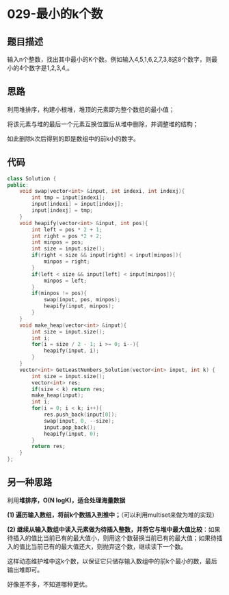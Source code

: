 # 029-最小的k个数



## 题目描述

输入n个整数，找出其中最小的K个数。例如输入4,5,1,6,2,7,3,8这8个数字，则最小的4个数字是1,2,3,4,。



## 思路

利用堆排序，构建小根堆，堆顶的元素即为整个数组的最小值；

将该元素与堆的最后一个元素互换位置后从堆中删除，并调整堆的结构；

如此删除k次后得到的即是数组中的前k小的数字。



## 代码

```c++
class Solution {
public:
    void swap(vector<int> &input, int indexi, int indexj){
        int tmp = input[indexi];
        input[indexi] = input[indexj];
        input[indexj] = tmp;
    }
    void heapify(vector<int> &input, int pos){
        int left = pos * 2 + 1;
        int right = pos *2 + 2;
        int minpos = pos;
        int size = input.size();
        if(right < size && input[right] < input[minpos]){
            minpos = right;
        }
        if(left < size && input[left] < input[minpos]){
            minpos = left;
        }
        if(minpos != pos){
            swap(input, pos, minpos);
            heapify(input, minpos);
        }
    }
    void make_heap(vector<int> &input){
        int size = input.size();
        int i;
        for(i = size / 2 - 1; i >= 0; i--){
            heapify(input, i);
        }    
    }
    vector<int> GetLeastNumbers_Solution(vector<int> input, int k) {
        int size = input.size();
        vector<int> res;
        if(size < k) return res;
        make_heap(input);
        int i;
        for(i = 0; i < k; i++){
            res.push_back(input[0]);
            swap(input, 0, --size);
            input.pop_back();
            heapify(input, 0);
        }
        return res;     
    }
};

```



## 另一种思路

利用**堆排序，O(N logK)，适合处理海量数据** 

   **(1) 遍历输入数组，将前k个数插入到推中；**（可以利用multiset来做为堆的实现） 

   **(2)   继续从输入数组中读入元素做为待插入整数，并将它与堆中最大值比较**：如果待插入的值比当前已有的最大值小，则用这个数替换当前已有的最大值；如果待插入的值比当前已有的最大值还大，则抛弃这个数，继续读下一个数。 

  这样动态维护堆中这k个数，以保证它只储存输入数组中的前k个最小的数，最后输出堆即可。

好像差不多，不知道哪种更优。